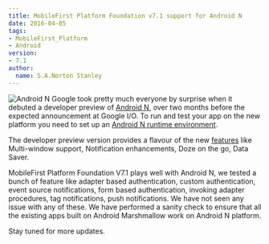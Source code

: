 ```yaml
---
title: MobileFirst Platform Foundation v7.1 support for Android N
date: 2016-04-05
tags:
- MobileFirst_Platform
- Android
version:
- 7.1
author:
  name: S.A.Norton Stanley
---
```

![Android N](https://dl.dropboxusercontent.com/u/97674776/android-n.jpg)
Google took pretty much everyone by surprise when it debuted a developer preview of [Android N](http://developer.android.com/preview/index.html), over two months before the expected announcement at Google I/O. To run and test your app on the new platform you need to set up an [Android N runtime environment](http://developer.android.com/preview/download.html).

The developer preview version provides a flavour of the new [features](http://developer.android.com/preview/api-overview.html) like Multi-window support, Notification enhancements, Doze on the go, Data Saver.

MobileFirst Platform Foundation V7.1 plays well with Android N, we tested a bunch of feature like adapter based authentication, custom authentication, event source notifications, form based authentication, invoking adapter procedures, tag notifications, push notifications. We have not seen any issue with any of these. We have performed a sanity check to ensure that all the existing apps built on Android Marshmallow work on Android N platform.

Stay tuned for more updates.